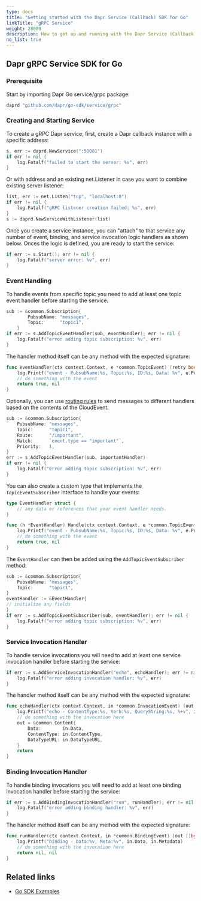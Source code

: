 ```yaml
---
type: docs
title: "Getting started with the Dapr Service (Callback) SDK for Go"
linkTitle: "gRPC Service"
weight: 20000
description: How to get up and running with the Dapr Service (Callback) SDK for Go
no_list: true
---
```


## Dapr gRPC Service SDK for Go

### Prerequisite
Start by importing Dapr Go service/grpc package:

```go
daprd "github.com/dapr/go-sdk/service/grpc"
```

### Creating and Starting Service

To create a gRPC Dapr service, first, create a Dapr callback instance with a specific address:

```go
s, err := daprd.NewService(":50001")
if err != nil {
    log.Fatalf("failed to start the server: %v", err)
}
```
Or with address and an existing net.Listener in case you want to combine existing server listener:

```go
list, err := net.Listen("tcp", "localhost:0")
if err != nil {
	log.Fatalf("gRPC listener creation failed: %s", err)
}
s := daprd.NewServiceWithListener(list)
```

Once you create a service instance, you can "attach" to that service any number of event, binding, and service invocation logic handlers as shown below. Onces the logic is defined, you are ready to start the service:

```go
if err := s.Start(); err != nil {
    log.Fatalf("server error: %v", err)
}
```

### Event Handling
To handle events from specific topic you need to add at least one topic event handler before starting the service:

```go
sub := &common.Subscription{
		PubsubName: "messages",
		Topic:      "topic1",
	}
if err := s.AddTopicEventHandler(sub, eventHandler); err != nil {
    log.Fatalf("error adding topic subscription: %v", err)
}
```

The handler method itself can be any method with the expected signature:

```go
func eventHandler(ctx context.Context, e *common.TopicEvent) (retry bool, err error) {
	log.Printf("event - PubsubName:%s, Topic:%s, ID:%s, Data: %v", e.PubsubName, e.Topic, e.ID, e.Data)
	// do something with the event
	return true, nil
}
```

Optionally, you can use [routing rules](https://docs.dapr.io/developing-applications/building-blocks/pubsub/howto-route-messages/) to send messages to different handlers based on the contents of the CloudEvent.

```go
sub := &common.Subscription{
	PubsubName: "messages",
	Topic:      "topic1",
	Route:      "/important",
	Match:      `event.type == "important"`,
	Priority:   1,
}
err := s.AddTopicEventHandler(sub, importantHandler)
if err != nil {
	log.Fatalf("error adding topic subscription: %v", err)
}
```

You can also create a custom type that implements the `TopicEventSubscriber` interface to handle your events:

```go
type EventHandler struct {
	// any data or references that your event handler needs.
}

func (h *EventHandler) Handle(ctx context.Context, e *common.TopicEvent) (retry bool, err error) {
    log.Printf("event - PubsubName:%s, Topic:%s, ID:%s, Data: %v", e.PubsubName, e.Topic, e.ID, e.Data)
    // do something with the event
    return true, nil
}
```

The `EventHandler` can then be added using the `AddTopicEventSubscriber` method:

```go
sub := &common.Subscription{
    PubsubName: "messages",
    Topic:      "topic1",
}
eventHandler := &EventHandler{
// initialize any fields
}
if err := s.AddTopicEventSubscriber(sub, eventHandler); err != nil {
    log.Fatalf("error adding topic subscription: %v", err)
}
```

### Service Invocation Handler
To handle service invocations you will need to add at least one service invocation handler before starting the service:

```go
if err := s.AddServiceInvocationHandler("echo", echoHandler); err != nil {
    log.Fatalf("error adding invocation handler: %v", err)
}
```

The handler method itself can be any method with the expected signature:

```go
func echoHandler(ctx context.Context, in *common.InvocationEvent) (out *common.Content, err error) {
	log.Printf("echo - ContentType:%s, Verb:%s, QueryString:%s, %+v", in.ContentType, in.Verb, in.QueryString, string(in.Data))
	// do something with the invocation here 
	out = &common.Content{
		Data:        in.Data,
		ContentType: in.ContentType,
		DataTypeURL: in.DataTypeURL,
	}
	return
}
```

### Binding Invocation Handler
To handle binding invocations you will need to add at least one binding invocation handler before starting the service:

```go
if err := s.AddBindingInvocationHandler("run", runHandler); err != nil {
    log.Fatalf("error adding binding handler: %v", err)
}
```

The handler method itself can be any method with the expected signature:

```go
func runHandler(ctx context.Context, in *common.BindingEvent) (out []byte, err error) {
	log.Printf("binding - Data:%v, Meta:%v", in.Data, in.Metadata)
	// do something with the invocation here 
	return nil, nil
}
```

## Related links
- [Go SDK Examples](https://github.com/dapr/go-sdk/tree/main/examples)

